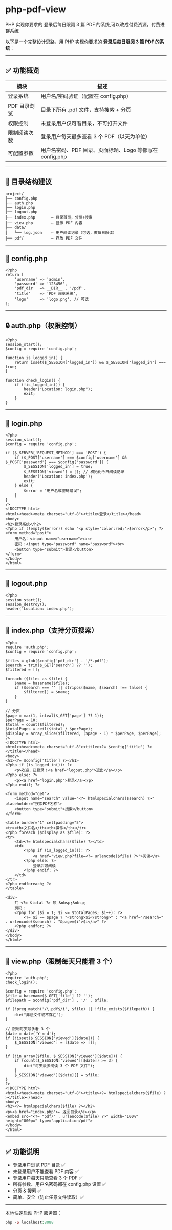 # php-pdf-view
PHP 实现你要求的 登录后每日限阅 3 篇 PDF 的系统,可以改成付费资源，付费进群系统

以下是一个完整设计思路，用 PHP 实现你要求的 **登录后每日限阅 3 篇 PDF 的系统**：



------





## **✅ 功能概览**



| **模块**     | **描述**                                                 |
| ------------ | -------------------------------------------------------- |
| 登录系统     | 用户名/密码验证（配置在 config.php）                     |
| PDF 目录浏览 | 目录下所有 .pdf 文件，支持搜索 + 分页                    |
| 权限控制     | 未登录用户仅可看目录，不可打开文件                       |
| 限制阅读次数 | 登录用户每天最多查看 3 个 PDF（以天为单位）              |
| 可配置参数   | 用户名密码、PDF 目录、页面标题、Logo 等都写在 config.php |





------





## **📁 目录结构建议**



```
project/
├── config.php
├── auth.php
├── login.php
├── logout.php
├── index.php       ← 目录首页，分页+搜索
├── view.php        ← 显示 PDF 内容
├── data/
│   └── log.json    ← 用户阅读记录（可选，做每日限读）
├── pdf/            ← 存放 PDF 文件
```





------





## **🧩 config.php**



```
<?php
return [
    'username' => 'admin',
    'password' => '123456',
    'pdf_dir'  => __DIR__ . '/pdf',
    'title'    => 'PDF 阅览系统',
    'logo'     => 'logo.png', // 可选
];
```





------





## **🔒 auth.php（权限控制）**



```
<?php
session_start();
$config = require 'config.php';

function is_logged_in() {
    return isset($_SESSION['logged_in']) && $_SESSION['logged_in'] === true;
}

function check_login() {
    if (!is_logged_in()) {
        header("Location: login.php");
        exit;
    }
}
```





------





## **🔐 login.php**



```
<?php
session_start();
$config = require 'config.php';

if ($_SERVER['REQUEST_METHOD'] === 'POST') {
    if ($_POST['username'] === $config['username'] && $_POST['password'] === $config['password']) {
        $_SESSION['logged_in'] = true;
        $_SESSION['viewed'] = []; // 初始化今日阅读记录
        header('Location: index.php');
        exit;
    } else {
        $error = "用户名或密码错误";
    }
}
?>
<!DOCTYPE html>
<html><head><meta charset="utf-8"><title>登录</title></head>
<body>
<h2>登录系统</h2>
<?php if (!empty($error)) echo "<p style='color:red;'>$error</p>"; ?>
<form method="post">
    用户名：<input name="username"><br>
    密码：<input type="password" name="password"><br>
    <button type="submit">登录</button>
</form>
</body>
</html>
```





------





## **🚪 logout.php**



```
<?php
session_start();
session_destroy();
header('Location: index.php');
```





------





## **📄 index.php（支持分页搜索）**



```
<?php
require 'auth.php';
$config = require 'config.php';

$files = glob($config['pdf_dir'] . '/*.pdf');
$search = trim($_GET['search'] ?? '');
$filtered = [];

foreach ($files as $file) {
    $name = basename($file);
    if ($search === '' || stripos($name, $search) !== false) {
        $filtered[] = $name;
    }
}

// 分页
$page = max(1, intval($_GET['page'] ?? 1));
$perPage = 10;
$total = count($filtered);
$totalPages = ceil($total / $perPage);
$display = array_slice($filtered, ($page - 1) * $perPage, $perPage);
?>
<!DOCTYPE html>
<html><head><meta charset="utf-8"><title><?= $config['title'] ?></title></head>
<body>
<h1><?= $config['title'] ?></h1>
<?php if (is_logged_in()): ?>
    <p>欢迎，已登录！<a href="logout.php">退出</a></p>
<?php else: ?>
    <p><a href="login.php">登录</a></p>
<?php endif; ?>

<form method="get">
    <input name="search" value="<?= htmlspecialchars($search) ?>" placeholder="搜索PDF名称">
    <button type="submit">搜索</button>
</form>

<table border="1" cellpadding="5">
<tr><th>文件名</th><th>操作</th></tr>
<?php foreach ($display as $file): ?>
<tr>
    <td><?= htmlspecialchars($file) ?></td>
    <td>
        <?php if (is_logged_in()): ?>
            <a href="view.php?file=<?= urlencode($file) ?>">阅读</a>
        <?php else: ?>
            登录后可阅读
        <?php endif; ?>
    </td>
</tr>
<?php endforeach; ?>
</table>

<div>
    共 <?= $total ?> 项 &nbsp;&nbsp;
    页码：
    <?php for ($i = 1; $i <= $totalPages; $i++): ?>
        <?= $i == $page ? "<strong>$i</strong>" : "<a href='?search=" . urlencode($search) . "&page=$i'>$i</a>" ?>
    <?php endfor; ?>
</div>
</body>
</html>
```





------





## **📄 view.php（限制每天只能看 3 个）**



```
<?php
require 'auth.php';
check_login();

$config = require 'config.php';
$file = basename($_GET['file'] ?? '');
$filepath = $config['pdf_dir'] . '/' . $file;

if (!preg_match('/\.pdf$/i', $file) || !file_exists($filepath)) {
    die("非法文件或不存在");
}

// 限制每天最多看 3 个
$date = date('Y-m-d');
if (!isset($_SESSION['viewed'][$date])) {
    $_SESSION['viewed'] = [$date => []];
}

if (!in_array($file, $_SESSION['viewed'][$date])) {
    if (count($_SESSION['viewed'][$date]) >= 3) {
        die("每天最多阅读 3 个 PDF 文件");
    }
    $_SESSION['viewed'][$date][] = $file;
}
?>
<!DOCTYPE html>
<html><head><meta charset="utf-8"><title><?= htmlspecialchars($file) ?></title></head>
<body>
<h2><?= htmlspecialchars($file) ?></h2>
<p><a href="index.php">← 返回目录</a></p>
<embed src="<?= "pdf/" . urlencode($file) ?>" width="100%" height="800px" type="application/pdf">
</body>
</html>
```





------





## **✅ 功能说明**





- 登录用户浏览 PDF 目录 ✅
- 未登录用户不能查看 PDF 内容 ✅
- 登录用户每天只能查看 3 个 PDF ✅
- 所有参数、用户名密码都在 config.php 设置 ✅
- 分页 & 搜索 ✅
- 简单、安全（防止任意文件读取）✅





------


 本地快速启动 PHP 服务器：
```php
php -S localhost:8088
```